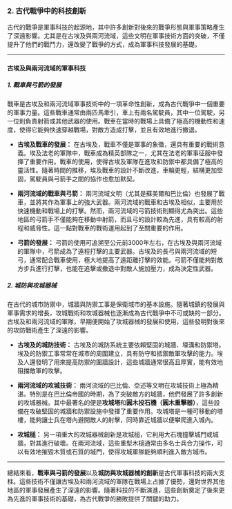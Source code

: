 ### 2. **古代戰爭中的科技創新**

古代的戰爭是軍事科技的起源地，其中許多創新對後來的戰爭形態與軍事策略產生了深遠影響。尤其是在古埃及與兩河流域，這些文明在軍事技術方面的突破，不僅提升了他們的戰鬥力，還改變了戰爭的方式，成為軍事科技發展的基礎。

---

#### **古埃及與兩河流域的軍事科技**

##### 1. **戰車與弓箭的發展**

戰車是古埃及和兩河流域軍事技術中的一項革命性創新，成為古代戰爭中一個重要的軍事力量。這些戰車通常由兩匹馬牽引，車上有兩名駕駛員，其中一位駕駛，另一位則負責射箭或其他武器的使用。戰車在當時的戰場上具備了極高的機動性和速度，使得它能夠快速穿越戰場，對敵方造成打擊，並且有效地進行撤退。

- **古埃及戰車的發展：** 在古埃及，戰車不僅是軍事的象徵，還具有重要的戰術意義。埃及法老的軍隊中，戰車成為精英部隊之一，尤其在法老的軍事征服中發揮了重要作用。戰車的使用，使得古埃及軍隊在進攻和防禦中都具備了極高的靈活性。隨著時間的推移，埃及戰車的設計不斷改進，車輪更輕，結構更加堅固，駕駛員與弓箭手之間的協作也愈加默契。

- **兩河流域的戰車與弓箭：** 兩河流域文明（尤其是蘇美爾和巴比倫）也發展了戰車，並將其作為軍事上的強大武器。兩河流域的戰車和古埃及相似，主要用於快速機動和戰場上的打擊。然而，兩河流域的弓箭技術則顯得尤為突出。這些地區的弓箭手不僅能夠在移動中射箭，而且弓的設計較為先進，具有較高的射程和威脅性。這一點對戰車的戰術運用起到了至關重要的作用。

- **弓箭的發展：** 弓箭的使用可追溯至公元前3000年左右，在古埃及與兩河流域的軍隊中，弓箭成為了遠程打擊的主要武器。古埃及的長弓與兩河流域的短弓，通常配合戰車使用，極大地提高了遠距離打擊的效能。弓箭不僅能夠對敵方步兵進行打擊，也能在追擊或撤退中對敵人施加壓力，成為決定性武器。

##### 2. **城防與攻城器械**

在古代的城市防禦中，城牆與防禦工事是保衛城市的基本設施。隨著城鎮的發展與軍事需求的增長，攻城戰術和攻城器械也逐漸成為古代戰爭中不可或缺的一部分。古埃及和兩河流域的軍隊，早期便開始了攻城器械的發展和使用，這些發明對後來的攻防戰術產生了深遠的影響。

- **古埃及的城防技術：** 古埃及的城防系統主要依賴堅固的城牆、壕溝和防禦塔。埃及的防禦工事常常在城市的周圍建立，具有防守和抵禦敵軍攻擊的能力。埃及人還發明了用來提高防禦的圍牆設計，這些城牆通常很高且厚實，能有效地阻擋敵軍的攻擊。

- **兩河流域的攻城技術：** 兩河流域的巴比倫、亞述等文明在攻城技術上極為精湛。特別是在巴比倫帝國的時期，為了突破敵方的城牆，他們發展了許多創新的攻城器械。其中最著名的便是**攻城塔**和**圓木投石機（圓木重擊器）**，這些設備在攻破堅固的城牆和防禦設施中發揮了重要作用。攻城塔是一種可移動的塔樓，能夠讓士兵在塔內避開敵人的射擊，同時靠近城牆以便攀爬進入城內。

- **攻城槌：** 另一項重大的攻城器械創新是攻城槌，它利用大石塊撞擊城門或城牆，對其進行破壞。在兩河流域，這些重型木槌通常由多名士兵合力操作，可以有效地摧毀木質或石質的城門，使得攻城軍隊能夠順利進入敵方城市。

---

總結來看，**戰車與弓箭的發展**以及**城防與攻城器械的創新**是古代軍事科技的兩大支柱。這些技術不僅讓古埃及和兩河流域的軍隊在戰場上占據了優勢，還對世界其他地區的軍事發展產生了深遠的影響。隨著科技的不斷演進，這些創新奠定了後來更為先進的軍事技術的基礎，為古代戰爭的勝敗提供了關鍵的助力。